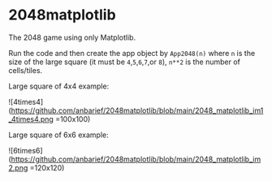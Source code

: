 # 2048matplotlib
The 2048 game using only Matplotlib.

Run the code and then create the app object by `App2048(n)` where `n` is the size of the large square  (it must be `4`,`5`,`6`,`7`,or `8`), `n**2` is the number of cells/tiles.

Large square of 4x4 example: 

![4times4](https://github.com/anbarief/2048matplotlib/blob/main/2048_matplotlib_im1_4times4.png =100x100)

Large square of 6x6 example: 

![6times6](https://github.com/anbarief/2048matplotlib/blob/main/2048_matplotlib_im2.png =120x120)
